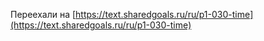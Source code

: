 Переехали на [https://text.sharedgoals.ru/ru/p1-030-time](https://text.sharedgoals.ru/ru/p1-030-time)

